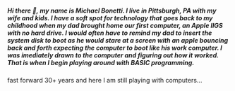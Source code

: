##### Hi there 👋, my name is Michael Bonetti.  I live in Pittsburgh, PA with my wife and kids.  I have a soft spot for technology that goes back to my childhood when my dad brought home our first computer, an Apple IIGS with no hard drive.  I would often have to remind my dad to insert the system disk to boot as he would stare at a screen with an apple bouncing back and forth expecting the computer to boot like his work computer.  I was imediately drawn to the computer and figuring out how it worked.  That is when I begin playing around with BASIC programming.

fast forward 30+ years and here I am still playing with computers...

<!--
**mbonetti-incyclesoftware/mbonetti-incyclesoftware** is a ✨ _special_ ✨ repository because its `README.md` (this file) appears on your GitHub profile.

Here are some ideas to get you started:

- 🔭 I’m currently working on ...
- 🌱 I’m currently learning ...
- 👯 I’m looking to collaborate on ...
- 🤔 I’m looking for help with ...
- 💬 Ask me about ...
- 📫 How to reach me: ...
- 😄 Pronouns: ...
- ⚡ Fun fact: ...
-->
